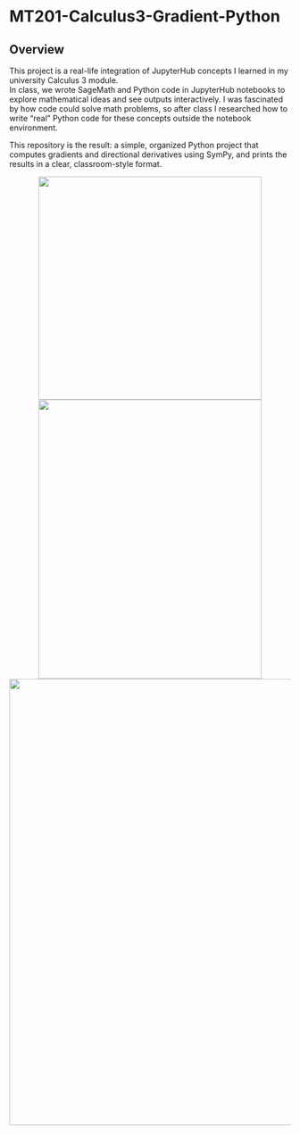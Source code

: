 # MT201-Calculus3-Gradient-Python

## Overview

This project is a real-life integration of JupyterHub concepts I learned in my university Calculus 3 module.  
In class, we wrote SageMath and Python code in JupyterHub notebooks to explore mathematical ideas and see outputs interactively. I was fascinated by how code could solve math problems, so after class I researched how to write “real” Python code for these concepts outside the notebook environment.

This repository is the result: a simple, organized Python project that computes gradients and directional derivatives using SymPy, and prints the results in a clear, classroom-style format.

<div align="center">
  <img src="https://github.com/user-attachments/assets//03b5a986-3217-47ed-a83a-3b7072b5bac5" height= "400" width="400" />
  <img src="https://github.com/user-attachments/assets//c10ae012-f9a5-4271-92ad-894cc7e12da1" height= "500" width="400" />
</div>

<div align="center">
  <img src="https://github.com/user-attachments/assets/508db117-8e7b-47ee-b6c5-347325daf3c3" width="800" />
</div>
